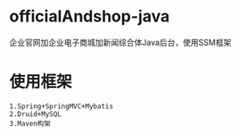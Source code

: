# officialAndshop-java
企业官网加企业电子商城加新闻综合体Java后台，使用SSM框架

# 使用框架
~~~
1.Spring+SpringMVC+Mybatis
2.Druid+MySQL
3.Maven构架
~~~



